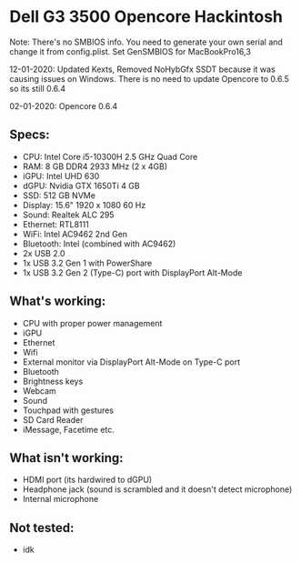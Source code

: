 # Dell G3 3500 Opencore Hackintosh

Note: There's no SMBIOS info. You need to generate your own serial and change it from config.plist. Set GenSMBIOS for MacBookPro16,3

12-01-2020: Updated Kexts, Removed NoHybGfx SSDT because it was causing issues on Windows. There is no need to update Opencore to 0.6.5 so its still 0.6.4

02-01-2020: Opencore 0.6.4

## Specs: 

- CPU: Intel Core i5-10300H 2.5 GHz Quad Core
- RAM: 8 GB DDR4 2933 MHz (2 x 4GB)
- iGPU: Intel UHD 630
- dGPU: Nvidia GTX 1650Ti 4 GB
- SSD: 512 GB NVMe
- Display: 15.6" 1920 x 1080 60 Hz
- Sound: Realtek ALC 295
- Ethernet: RTL8111
- WiFi: Intel AC9462 2nd Gen
- Bluetooth: Intel (combined with AC9462)
- 2x USB 2.0
- 1x USB 3.2 Gen 1 with PowerShare
- 1x USB 3.2 Gen 2 (Type-C) port with DisplayPort Alt-Mode

## What's working:

- CPU with proper power management
- iGPU
- Ethernet
- Wifi
- External monitor via DisplayPort Alt-Mode on Type-C port
- Bluetooth
- Brightness keys
- Webcam
- Sound
- Touchpad with gestures
- SD Card Reader
- iMessage, Facetime etc.

## What isn't working:

- HDMI port (its hardwired to dGPU)
- Headphone jack (sound is scrambled and it doesn't detect microphone)
- Internal microphone

## Not tested:

- idk

